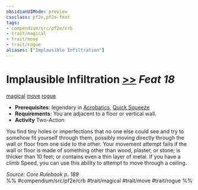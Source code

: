 ```yaml
---
obsidianUIMode: preview
cssclass: pf2e,pf2e-feat
tags:
- compendium/src/pf2e/crb
- trait/magical
- trait/move
- trait/rogue
aliases: ["Implausible Infiltration"]
---
```

# Implausible Infiltration  [>>](chapter-9-playing-the-game.md#Actions "Two-Action") *Feat 18*  
[magical](magical.md "Magical Item Trait")  [move](move.md "Move Combat Trait")  [rogue](Reference/Rules/Traits/rogue.md "Rogue Class Trait")  

- **Prerequisites**: legendary in [Acrobatics](skills.md#Acrobatics), [Quick Squeeze](quick-squeeze.md)
- **Requirements**: You are adjacent to a floor or vertical wall.
- **Activity** Two-Action

You find tiny holes or imperfections that no one else could see and try to somehow fit yourself through them, possibly moving directly through the wall or floor from one side to the other. Your movement attempt fails if the wall or floor is made of something other than wood, plaster, or stone; is thicker than 10 feet; or contains even a thin layer of metal. If you have a climb Speed, you can use this ability to attempt to move through a ceiling.

*Source: Core Rulebook p. 189*  
%% #compendium/src/pf2e/crb #trait/magical #trait/move #trait/rogue %%